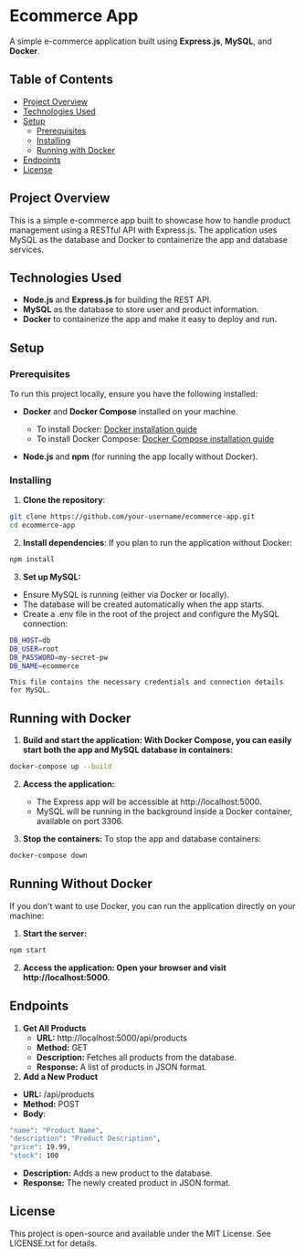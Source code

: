 # Ecommerce App

A simple e-commerce application built using **Express.js**, **MySQL**, and **Docker**.

## Table of Contents

- [Project Overview](#project-overview)
- [Technologies Used](#technologies-used)
- [Setup](#setup)
  - [Prerequisites](#prerequisites)
  - [Installing](#installing)
  - [Running with Docker](#running-with-docker)
- [Endpoints](#endpoints)
- [License](#license)

## Project Overview

This is a simple e-commerce app built to showcase how to handle product management using a RESTful API with Express.js. The application uses MySQL as the database and Docker to containerize the app and database services.

## Technologies Used

- **Node.js** and **Express.js** for building the REST API.
- **MySQL** as the database to store user and product information.
- **Docker** to containerize the app and make it easy to deploy and run.

## Setup

### Prerequisites

To run this project locally, ensure you have the following installed:

- **Docker** and **Docker Compose** installed on your machine.
  - To install Docker: [Docker installation guide](https://docs.docker.com/get-docker/)
  - To install Docker Compose: [Docker Compose installation guide](https://docs.docker.com/compose/install/)

- **Node.js** and **npm** (for running the app locally without Docker).

### Installing

1. **Clone the repository**:
```bash
git clone https://github.com/your-username/ecommerce-app.git
cd ecommerce-app
```
2. **Install dependencies**: If you plan to run the application without Docker:
```bash
npm install
```
3. **Set up MySQL:**

- Ensure MySQL is running (either via Docker or locally).
- The database will be created automatically when the app starts.
- Create a .env file in the root of the project and configure the MySQL connection:
```bash
DB_HOST=db
DB_USER=root
DB_PASSWORD=my-secret-pw
DB_NAME=ecommerce
```
    This file contains the necessary credentials and connection details for MySQL.

## Running with Docker
1. **Build and start the application: With Docker Compose, you can easily start both the app and MySQL database in containers:**
```bash
docker-compose up --build
```

2. **Access the application:**
    - The Express app will be accessible at http://localhost:5000.
    - MySQL will be running in the background inside a Docker container, available on port 3306.

3. **Stop the containers:** To stop the app and database containers:
```bash
docker-compose down
```
## Running Without Docker
If you don't want to use Docker, you can run the application directly on your machine:
1. **Start the server:**
```bash
npm start
```
2. **Access the application: Open your browser and visit http://localhost:5000.**
## Endpoints
1. **Get All Products**
    - **URL:** http://localhost:5000/api/products
    - **Method:** GET
    - **Description:** Fetches all products from the database.
    - **Response:** A list of products in JSON format.
2. **Add a New Product**
- **URL:** /api/products
- **Method:** POST
- **Body**:
```bash
"name": "Product Name",
"description": "Product Description",
"price": 19.99,
"stock": 100
```
- **Description:** Adds a new product to the database.
- **Response:** The newly created product in JSON format.
## License
This project is open-source and available under the MIT License. See LICENSE.txt for details.